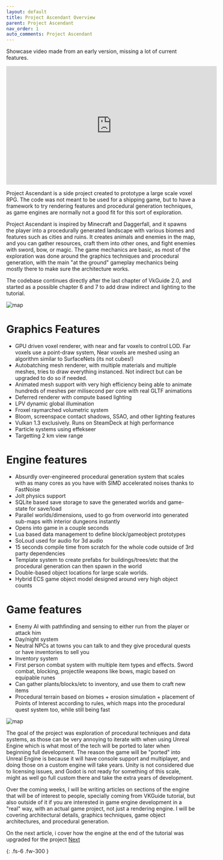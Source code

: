 ```yaml
---
layout: default
title: Project Ascendant Overview
parent: Project Ascendant
nav_order: 1
auto_comments: Project Ascendant
---
```


Showcase video made from an early version, missing a lot of current features.
<iframe width="560" height="315" src="https://www.youtube.com/embed/ugsaEypPfn4?si=HkYnio8GM-auuGOV" title="YouTube video player" frameborder="0" allow="accelerometer; autoplay; clipboard-write; encrypted-media; gyroscope; picture-in-picture; web-share" referrerpolicy="strict-origin-when-cross-origin" allowfullscreen></iframe>

Project Ascendant is a side project created to prototype a large scale voxel RPG. The code was not meant to be used for a shipping game, but to have a framework to try rendering features and procedural generation techniques, as game engines are normally not a good fit for this sort of exploration. 

Project Ascendant is inspired by Minecraft and Daggerfall, and it spawns the player into a procedurally generated landscape with various biomes and features such as cities and ruins. It creates animals and enemies in the map, and you can gather resources, craft them into other ones, and fight enemies with sword, bow, or magic. The game mechanics are basic, as most of the exploration was done around the graphics techniques and procedural generation, with the main "at the ground" gameplay mechanics being mostly there to make sure the architecture works. 

The codebase continues directly after the last chapter of VkGuide 2.0, and started as a possible chapter 6 and 7 to add draw indirect and lighting to the tutorial. 


![map]({{site.baseurl}}/diagrams/ascendant/grass.jpg)

# Graphics Features
* GPU driven voxel renderer, with near and far voxels to control LOD. Far voxels use a point-draw system, Near voxels are meshed using an algorithm similar to SurfaceNets (its not cubes!)
* Autobatching mesh renderer, with multiple materials and multiple meshes, tries to draw everything instanced. Not indirect but can be upgraded to do so if needed.
* Animated mesh support with very high efficiency being able to animate hundreds of meshes per milisecond per core with real GLTF animations
* Deferred renderer with compute based lighting
* LPV dynamic global illumination
* Froxel raymarched volumetric system
* Bloom, screenspace contact shadows, SSAO, and other lighting features
* Vulkan 1.3 exclusively. Runs on SteamDeck at high performance
* Particle systems using effekseer
* Targetting 2 km view range

# Engine features
* Absurdly over-engineered procedural generation system that scales with as many cores as you have with SIMD accelerated noises thanks to FastNoise
* Jolt physics support
* SQLite based save storage to save the generated worlds and game-state for save/load
* Parallel worlds/dimensions, used to go from overworld into generated sub-maps with interior dungeons instantly
* Opens into game in a couple seconds
* Lua based data management to define block/gameobject prototypes
* SoLoud used for audio for 3d audio
* 15 seconds compile time from scratch for the whole code outside of 3rd party dependencies
* Template system to create prefabs for buildings/trees/etc that the procedural generation can then spawn in the world
* Double-based object locations for large scale worlds.
* Hybrid ECS game object model designed around very high object counts

# Game features
* Enemy AI with pathfinding and sensing to either run from the player or attack him
* Day/night system
* Neutral NPCs at towns you can talk to and they give procedural quests or have inventories to sell you
* Inventory system
* First person combat system with multiple item types and effects. Sword combat, blocking, projectile weapons like bows, magic based on equipable runes
* Can gather plants/blocks/etc to inventory, and use them to craft new items
* Procedural terrain based on biomes + erosion simulation + placement of Points of Interest according to rules, which maps into the procedural quest system too, while still being fast


![map]({{site.baseurl}}/diagrams/ascendant/mountain_forest.jpg)

The goal of the project was exploration of procedural techniques and data systems, as those can be very annoying to iterate with when using Unreal Engine which is what most of the tech will be ported to later when beginning full development. The reason the game will be "ported" into Unreal Engine is because it will have console support and multiplayer, and doing those on a custom engine will take years. Unity is not considered due to licensing issues, and Godot is not ready for something of this scale, might as well go full custom there and take the extra years of development.

Over the coming weeks, I will be writing articles on sections of the engine that will be of interest to people, specially coming from VKGuide tutorial, but also outside of it if you are interested in game engine development in a "real" way, with an actual game project, not just a rendering engine. I will be covering architectural details, graphics techniques, game object architectures, and procedural generation.

On the next article, i cover how the engine at the end of the tutorial was upgraded for the project [Next]({{site.baseurl}}/docs/ascendant/from_tutorial_to_engine/)


{: .fs-6 .fw-300 }